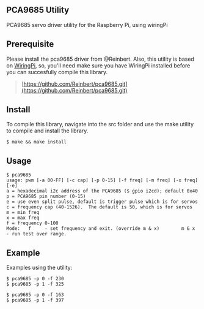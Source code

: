 PCA9685 Utility
---------------
PCA9685 servo driver utility for the Raspberry Pi, using wiringPi

## Prerequisite
Please install the pca9685 driver from @Reinbert.  Also, this utility is based on [WiringPi](http://wiringpi.com/), so, you'll need make sure you have WiringPi installed before you can succesfully compile this library.  

> [https://github.com/Reinbert/pca9685.git](https://github.com/Reinbert/pca9685.git)


## Install
To compile this library, navigate into the src folder and use the make utility to compile 
and install the library.

    $ make && make install

## Usage

    $ pca9685
    usage: pwm [-a 00-FF] [-c cap] [-p 0-15] [-f freq] [-m freq] [-x freq] [-e]
    a = hexadecimal i2c address of the PCA9685 ($ gpio i2cd); default 0x40
    p = PCA9685 pin number (0-15)
    e = use even split pulse, default is trigger pulse which is for servos
    c = frequency cap (40-1526).  The default is 50, which is for servos
    m = min freq
    x = max freq
    f = frequency 0-100
    Mode:   f     - set frequency and exit. (override m & x)        m & x - run test over range.


## Example
Examples using the utility:

    $ pca9685 -p 0 -f 230
    $ pca9685 -p 1 -f 325

    $ pca9685 -p 0 -f 163
    $ pca9685 -p 1 -f 397
